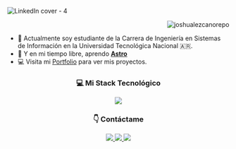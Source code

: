 ![LinkedIn cover - 4](https://github.com/JoshuaLezcanoRepo/JoshuaLezcanoRepo/assets/96133436/3908fb24-6adc-48ec-8669-5d47ec22a645)

<p align="right"> <img src="https://komarev.com/ghpvc/?username=joshualezcanorepo&label=Profile%20views&color=0e75b6&style=flat" alt="joshualezcanorepo" /> </p>

- 🔭 Actualmente soy estudiante de la Carrera de Ingeniería en Sistemas de Información en la Universidad Tecnológica Nacional 🇦🇷.
- 🌱 Y en mi tiempo libre, aprendo **[Astro](https://astro.build/)**
- 💻 Visita mi [Portfolio](https://joshualezcanorepo.github.io/) para ver mis proyectos.

<h3 align="center">💻 Mi Stack Tecnológico</h3>
<p align="center">
  <a href="https://skillicons.dev">
    <img src="https://skillicons.dev/icons?i=html,css,js,bootstrap,tailwind,vue,angular,astro,git,postman,django,figma,photoshop,xd&perline=7" />
  </a>
</p>

<h3 align="center">👇 Contáctame</h3>
<p align="center">
   <a href="mailto:joshualezcano8@gmail.com">
    <img src="https://img.shields.io/badge/Gmail-D14836?style=for-the-badge&logo=gmail&logoColor=white"/>
  </a>
   <a href="https://www.linkedin.com/in/joshd8/">
    <img src="https://img.shields.io/badge/linkedin-%230077B5.svg?style=for-the-badge&logo=linkedin&logoColor=white"/>
  </a>
    <a href="https://www.instagram.com/joshualg.dev/">
    <img src="https://img.shields.io/badge/Instagram-%23E4405F.svg?style=for-the-badge&logo=Instagram&logoColor=white"/>
  </a>
</p>
